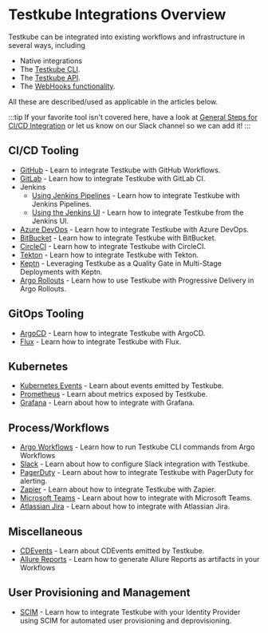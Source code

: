 # Testkube Integrations Overview

Testkube can be integrated into existing workflows and infrastructure in several ways, including 
- Native integrations
- The [Testkube CLI](/articles/install/cli).
- The [Testkube API](/openapi/overview).
- The [WebHooks functionality](/articles/webhooks).

All these are described/used as applicable in the articles below.

:::tip
If your favorite tool isn't covered here, have a look at [General Steps for CI/CD Integration](/articles/cicd-overview#general-steps-for-cicd-integration) or let
us know on our Slack channel so we can add it!
:::

## CI/CD Tooling

- [GitHub](/articles/github-actions) - Learn to integrate Testkube with GitHub Workflows.
- [GitLab](/articles/gitlab) - Learn how to integrate Testkube with GitLab CI.
- Jenkins
  - [Using Jenkins Pipelines](/articles/jenkins) - Learn how to integrate Testkube with Jenkins Pipelines.
  - [Using the Jenkins UI](/articles/jenkins-ui) - Learn how to integrate Testkube from the Jenkins UI.
- [Azure DevOps](/articles/azure) - Learn how to integrate Testkube with Azure DevOps.
- [BitBucket](https://testkube.io/learn/unleashing-the-power-of-ci-cd-testing-with-bitbucket-and-testkube) - Learn how to integrate Testkube with BitBucket.
- [CircleCI](/articles/circleci) - Learn how to integrate Testkube with CircleCI.
- [Tekton](/articles/tekton) - Learn how to integrate Testkube with Tekton.
- [Keptn](https://testkube.io/learn/leveraging-testkube-as-a-quality-gate-in-multi-stage-deployments-with-keptn) - Leveraging Testkube as a Quality Gate in Multi-Stage Deployments with Keptn.
- [Argo Rollouts](argorollouts-integration) - Learn how to use Testkube with Progressive Delivery in Argo Rollouts.

## GitOps Tooling

- [ArgoCD](/articles/argocd-integration) - Learn how to integrate Testkube with ArgoCD.
- [Flux](/articles/flux-integration) - Learn how to integrate Testkube with Flux.

## Kubernetes

- [Kubernetes Events](/articles/k8s-events) - Learn about events emitted by Testkube.
- [Prometheus](/articles/metrics) - Learn about metrics exposed by Testkube.
- [Grafana](/articles/grafana) - Learn about how to integrate with Grafana.

## Process/Workflows

- [Argo Workflows](/articles/argoworkflows-integration) - Learn how to run Testkube CLI commands from Argo Workflows
- [Slack](/articles/slack-integration) - Learn about how to configure Slack integration with Testkube.
- [PagerDuty](https://testkube.io/learn/critical-test-based-alerting-with-pagerduty-and-testkube) - Learn about how to integrate Testkube with PagerDuty for alerting.
- [Zapier](https://testkube.io/learn/integrating-testkube-and-zapier-for-instant-email-alerts) - Learn about how to integrate Testkube with Zapier.
- [Microsoft Teams](/articles/teams-integration) - Learn about how to integrate with Microsoft Teams.
- [Atlassian Jira](/articles/jira-integration) - Learn about how to integrate with Atlassian Jira.

## Miscellaneous
 
- [CDEvents](/articles/cd-events) - Learn about CDEvents emitted by Testkube.
- [Allure Reports](allure-reports) - Learn how to generate Allure Reports as artifacts in your Workflows

## User Provisioning and Management

- [SCIM](/articles/scim) - Learn how to integrate Testkube with your Identity Provider using SCIM for automated user provisioning and deprovisioning.